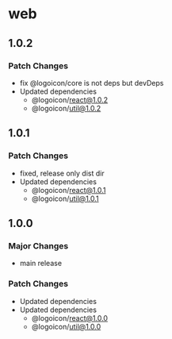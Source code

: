 # web

## 1.0.2

### Patch Changes

- fix @logoicon/core is not deps but devDeps
- Updated dependencies
  - @logoicon/react@1.0.2
  - @logoicon/util@1.0.2

## 1.0.1

### Patch Changes

- fixed, release only dist dir
- Updated dependencies
  - @logoicon/react@1.0.1
  - @logoicon/util@1.0.1

## 1.0.0

### Major Changes

- main release

### Patch Changes

- Updated dependencies
- Updated dependencies
  - @logoicon/react@1.0.0
  - @logoicon/util@1.0.0
